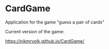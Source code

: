 # CardGame

Application for the game "guess a pair of cards"

Current version of the game:

https://nikmrvolk.github.io/CardGame/